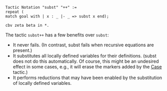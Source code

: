 ```coq  
Tactic Notation "subst" "++" :=  
repeat (  
match goal with | x : _ |- _ => subst x end);

cbv zeta beta in *.

```

The tactic `subst++` has a few benefits over `subst`:

 -   It never fails. (In contrast, subst fails when recursive equations are present.)
 -   It substitutes all locally defined variables for their definitions. (subst does not do this automatically. Of course, this might be an undesired effect in some cases, e.g., it will erase the markers added by the [Case](Tactic-Case) tactic.)
 -   It performs reductions that may have been enabled by the substitution of locally defined variables.

